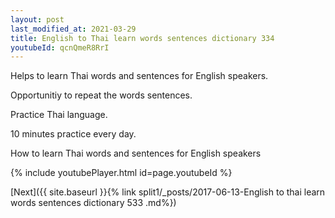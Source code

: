 ```yaml
---
layout: post
last_modified_at: 2021-03-29
title: English to Thai learn words sentences dictionary 334 
youtubeId: qcnQmeR8RrI
---
```

 
 
Helps to learn Thai words and sentences for English speakers.

Opportunitiy to repeat the words sentences. 

Practice Thai language. 
 
10 minutes practice every day. 
 
How to learn Thai words and sentences for English speakers 
 
{% include youtubePlayer.html id=page.youtubeId %}
 
 
[Next]({{ site.baseurl }}{% link  split1/_posts/2017-06-13-English to thai learn words sentences dictionary 533 .md%})
 
